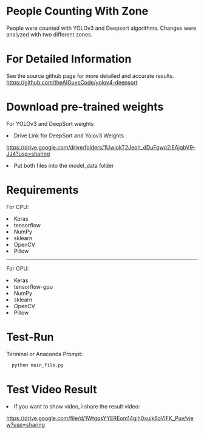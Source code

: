 # People Counting With Zone
People were counted with YOLOv3 and Deepsort algorithms.
Changes were analyzed with two different zones.

# For Detailed Information
See the source github page for more detailed and accurate results.
https://github.com/theAIGuysCode/yolov4-deepsort

# Download pre-trained weights

For YOLOv3 and DeepSort weights

<li>Drive Link for DeepSort and Yolov3 Weights :</li>

https://drive.google.com/drive/folders/1UwiokT2Jeoh_dDuFqwq2iEAjqbV9-JJ4?usp=sharing

 <li>Put both files into the model_data folder</li>

# Requirements

<p>For CPU:</p>
  <li>Keras</li>
  <li>tensorflow</li>
  <li>NumPy</li>
  <li>sklearn</li>
  <li>OpenCV</li>
  <li>Pillow</li>

-------------------- 

<p>For GPU:</p>
  <li>Keras</li>
  <li>tensorflow-gpu</li>
  <li>NumPy</li>
  <li>sklearn</li>
  <li>OpenCV</li>
  <li>Pillow</li>

 
# Test-Run

Terminal or Anaconda Prompt: 
```python
  python main_file.py
```

# Test Video Result

<li>If you want to show video, i share the result video: </li>

https://drive.google.com/file/d/1WtgqsYYEREom14gjh0xuik6oVIFK_Puv/view?usp=sharing
